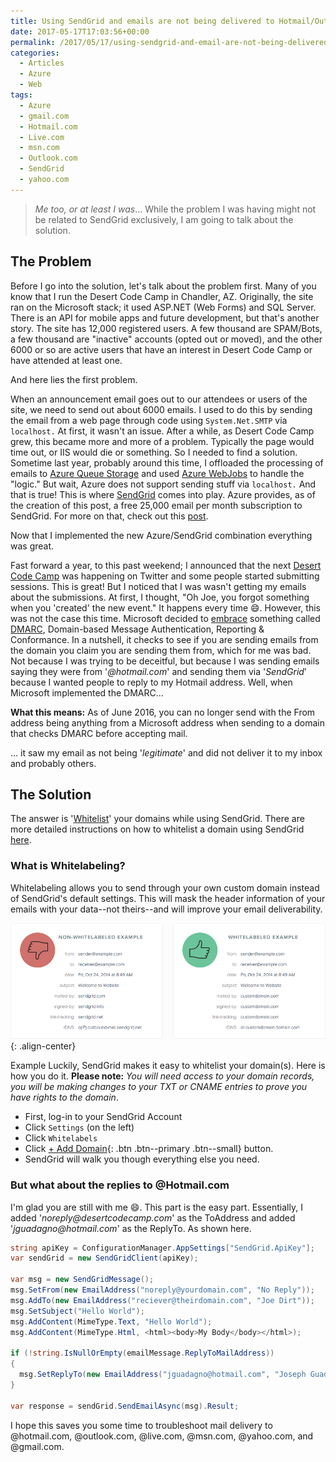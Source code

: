 ```yaml
---
title: Using SendGrid and emails are not being delivered to Hotmail/Outlook/Live/MSN.com recipients?
date: 2017-05-17T17:03:56+00:00
permalink: /2017/05/17/using-sendgrid-and-email-are-not-being-delivered-to-hotmail-outlook-live-msn-com-recipients/
categories:
  - Articles
  - Azure
  - Web
tags:
  - Azure
  - gmail.com
  - Hotmail.com
  - Live.com
  - msn.com
  - Outlook.com
  - SendGrid
  - yahoo.com
---
```

> _Me too, or at least I was_... While the problem I was having might not be related to SendGrid exclusively, I am going to talk about the solution.

## The Problem

Before I go into the solution, let's talk about the problem first. Many of you know that I run the Desert Code Camp in Chandler, AZ. Originally, the site ran on the Microsoft stack; it used ASP.NET (Web Forms) and SQL Server. There is an API for mobile apps and future development, but that's another story. The site has 12,000 registered users. A few thousand are SPAM/Bots, a few thousand are "inactive" accounts (opted out or moved), and the other 6000 or so are active users that have an interest in Desert Code Camp or have attended at least one.

And here lies the first problem.

When an announcement email goes out to our attendees or users of the site, we need to send out about 6000 emails. I used to do this by sending the email from a web page through code using `System.Net.SMTP` via `localhost.` At first, it wasn't an issue. After a while, as Desert Code Camp grew, this became more and more of a problem. Typically the page would time out, or IIS would die or something. So I needed to find a solution. Sometime last year, probably around this time, I offloaded the processing of emails to [Azure Queue Storage](https://azure.microsoft.com/en-us/services/storage/queues/?WT.mc_id=AZ-MVP-4024623) and used [Azure WebJobs](https://docs.microsoft.com/en-us/azure/app-service-web/websites-webjobs-resources?WT.mc_id=AZ-MVP-4024623) to handle the "logic." But wait, Azure does not support sending stuff via `localhost.` And that is true! This is where [SendGrid](https://www.sendgrid.com/) comes into play. Azure provides, as of the creation of this post, a free 25,000 email per month subscription to SendGrid. For more on that, check out this [post](https://docs.microsoft.com/en-us/azure/app-service-web/sendgrid-dotnet-how-to-send-email?WT.mc_id=AZ-MVP-4024623).

Now that I implemented the new Azure/SendGrid combination everything was great.

Fast forward a year, to this past weekend; I announced that the next [Desert Code Camp](https://oct2017.desertcodecamp.com) was happening on Twitter and some people started submitting sessions. This is great! But I noticed that I was wasn't getting my emails about the submissions. At first, I thought, "Oh Joe, you forgot something when you 'created' the new event." It happens every time :smile:. However, this was not the case this time. Microsoft decided to [embrace](https://sendgrid.com/docs/Classroom/Deliver/Sender_Authentication/microsoft_dmarc_changes.html) something called [DMARC](http://sendgrid.com/blog/dmarc-domain-based-message-authentication-reporting-conformance/), Domain-based Message Authentication, Reporting & Conformance. In a nutshell, it checks to see if you are sending emails from the domain you claim you are sending them from, which for me was bad. Not because I was trying to be deceitful, but because I was sending emails saying they were from '_@hotmail.com_' and sending them via '_SendGrid_' because I wanted people to reply to my Hotmail address. Well, when Microsoft implemented the DMARC...

**What this means:** As of June 2016, you can no longer send with the From address being anything from a Microsoft address when sending to a domain that checks DMARC before accepting mail.

... it saw my email as not being '_legitimate_' and did not deliver it to my inbox and probably others. 

## The Solution

The answer is '[Whitelist](http://sendgrid.com/blog/dmarc-domain-based-message-authentication-reporting-conformance/)' your domains while using SendGrid. There are more detailed instructions on how to whitelist a domain using SendGrid [here](https://sendgrid.com/docs/Classroom/Basics/Whitelabel/index.html).

### What is Whitelabeling?

Whitelabeling allows you to send through your own custom domain instead of SendGrid's default settings. This will mask the header information of your emails with your data--not theirs--and will improve your email deliverability.

![Send Grid - Non-Whitelabeled vs. Whitelabeled](/assets/images/posts/sendgrid-whitelabeling.png){: .align-center}

Example Luckily, SendGrid makes it easy to whitelist your domain(s). Here is how you do it. **Please note:** _You will need access to your domain records, you will be making changes to your TXT or CNAME entries to prove you have rights to the domain_.

* First, log-in to your SendGrid Account
* Click `Settings` (on the left)
* Click `Whitelabels`
* Click [+ Add Domain](#){: .btn .btn--primary .btn--small} button.
* SendGrid will walk you though everything else you need.

### But what about the replies to @Hotmail.com

I'm glad you are still with me :smile:. This part is the easy part. Essentially, I added '_noreply@desertcodecamp.com_' as the ToAddress and added '_jguadagno@hotmail.com_' as the ReplyTo. As shown here.

```cs
string apiKey = ConfigurationManager.AppSettings["SendGrid.ApiKey"];
var sendGrid = new SendGridClient(apiKey);

var msg = new SendGridMessage();
msg.SetFrom(new EmailAddress("noreply@yourdomain.com", "No Reply"));
msg.AddTo(new EmailAddress("reciever@theirdomain.com", "Joe Dirt"));
msg.SetSubject("Hello World");
msg.AddContent(MimeType.Text, "Hello World");
msg.AddContent(MimeType.Html, <html><body>My Body</body></html>);

if (!string.IsNullOrEmpty(emailMessage.ReplyToMailAddress))
{
  msg.SetReplyTo(new EmailAddress("jguadagno@hotmail.com", "Joseph Guadagno"));
}

var response = sendGrid.SendEmailAsync(msg).Result;
```

I hope this saves you some time to troubleshoot mail delivery to @hotmail.com, @outlook.com, @live.com, @msn.com, @yahoo.com, and @gmail.com.